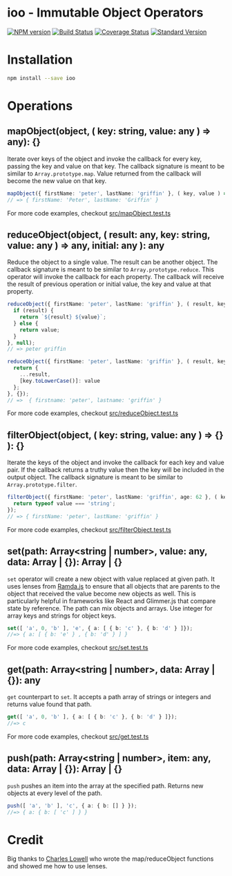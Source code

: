 # ioo - Immutable Object Operators
[![NPM version](https://img.shields.io/npm/v/ioo.svg)](https://www.npmjs.com/package/ioo)
[![Build Status](https://travis-ci.org/this-dot/ioo.svg?branch=master)](https://travis-ci.org/this-dot/ioo)
[![Coverage Status](https://coveralls.io/repos/github/this-dot/ioo/badge.svg?branch=master)](https://coveralls.io/github/this-dot/ioo?branch=master)
[![Standard Version](https://img.shields.io/badge/release-standard%20version-brightgreen.svg)](https://github.com/conventional-changelog/standard-version)

# Installation

```sh
npm install --save ioo
```

# Operations

## mapObject(object, ( key: string, value: any ) => any): {}

Iterate over keys of the object and invoke the callback for every key, passing the key and value on that key. The callback signature is meant to be similar to `Array.prototype.map`. Value returned from the callback will become the new value on that key.

```ts
mapObject({ firstName: 'peter', lastName: 'griffin' }, ( key, value ) => value.toUpperCase() )
// => { firstName: 'Peter', lastName: 'Griffin' }
```

For more code examples, checkout [src/mapObject.test.ts](src/mapObject.test.ts)

## reduceObject(object, ( result: any, key: string, value: any ) => any, initial: any ): any

Reduce the object to a single value. The result can be another object. The callback signature is meant to be similar to `Array.prototype.reduce`. This operator will invoke the callback for each property. The callback will receive the result of previous operation or initial value, the key and value at that property. 

```ts
reduceObject({ firstName: 'peter', lastName: 'griffin' }, ( result, key, value ) => {
  if (result) {
    return `${result} ${value}`;
  } else {
    return value;
  }
}, null);
// => peter griffin

reduceObject({ firstName: 'peter', lastName: 'griffin' }, ( result, key, value ) => {
  return {
    ...result,
    [key.toLowerCase()]: value
  };
}, {});
// =>  { firstname: 'peter', lastname: 'griffin' }
```

For more code examples, checkout [src/reduceObject.test.ts](src/reduceObject.test.ts)

## filterObject(object, ( key: string, value: any ) => {} ): {}

Iterate the keys of the object and invoke the callback for each key and value pair. If the callback returns a truthy value then
the key will be included in the output object. The callback signature is meant to be similar to `Array.prototype.filter`.

```ts
filterObject({ firstName: 'peter', lastName: 'griffin', age: 62 }, ( key, value ) => {
  return typeof value === 'string';
});
// => { firstName: 'peter', lastName: 'griffin' }
```

For more code examples, checkout [src/filterObject.test.ts](src/filterObject.test.ts)

## set(path: Array<string | number>, value: any, data: Array | {}): Array | {}

`set` operator will create a new object with value replaced at given path. It uses lenses from [Ramda.js](http://ramdajs.com/docs/#set) to ensure that all objects that are parents to the object that received the value become new objects as well. This is particularly helpful in frameworks like React and Glimmer.js that compare state by reference. The path can mix objects and arrays. Use integer for array keys and strings for object keys.

```ts
set([ 'a', 0, 'b' ], 'e', { a: [ { b: 'c' }, { b: 'd' } ]});
//=> { a: [ { b: 'e' } , { b: 'd' } ] }
```

For more code examples, checkout [src/set.test.ts](src/set.test.ts)

## get(path: Array<string | number>, data: Array | {}): any

`get` counterpart to `set`. It accepts a path array of strings or integers and returns value found that path. 

```ts
get([ 'a', 0, 'b' ], { a: [ { b: 'c' }, { b: 'd' } ]});
//=> c
```

For more code examples, checkout [src/get.test.ts](src/get.test.ts)

## push(path: Array<string | number>, item: any, data: Array | {}): Array | {}

`push` pushes an item into the array at the specified path. Returns new objects at every level of the path.

```ts
push([ 'a', 'b' ], 'c', { a: { b: [] } });
//=> { a: { b: [ 'c' ] } }
```


# Credit

Big thanks to [Charles Lowell](http://github.com/cowboyd) who wrote the map/reduceObject functions and showed me how to use lenses.
